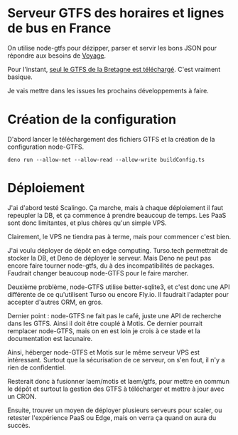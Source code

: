 # Serveur GTFS des horaires et lignes de bus en France

On utilise node-gtfs pour dézipper, parser et servir les bons JSON pour répondre aux besoins de [Voyage](https://github.com/laem/futureco/issues/162).

Pour l'instant, [seul le GTFS de la Bretagne est téléchargé](https://github.com/laem/gtfs/blob/master/server.js#L31). C'est vraiment basique.

Je vais mettre dans les issues les prochains développements à faire.

# Création de la configuration

D'abord lancer le téléchargement des fichiers GTFS et la création de la configuration node-GTFS.

```
deno run --allow-net --allow-read --allow-write buildConfig.ts
```

# Déploiement

J'ai d'abord testé Scalingo. Ça marche, mais à chaque déploiement il faut repeupler la DB, et ça commence à prendre beaucoup de temps. Les PaaS sont donc limitantes, et plus chères qu'un simple VPS.

Clairement, le VPS ne tiendra pas à terme, mais pour commencer c'est bien.

J'ai voulu déployer de dépôt en edge computing. Turso.tech permettrait de stocker la DB, et Deno de déployer le serveur. Mais Deno ne peut pas encore faire tourner node-gtfs, du à des incompatibilités de packages. Faudrait changer beaucoup node-GTFS pour le faire marcher.

Deuxième problème, node-GTFS utilise better-sqlite3, et c'est donc une API différente de ce qu'utilisent Turso ou encore Fly.io. Il faudrait l'adapter pour accepter d'autres ORM, en gros.

Dernier point : node-GTFS ne fait pas le café, juste une API de recherche dans les GTFS. Ainsi il doit être couplé à Motis. Ce dernier pourrait remplacer node-GTFS, mais on en est loin je crois à ce stade et la documentation est lacunaire.

Ainsi, héberger node-GTFS et Motis sur le même serveur VPS est intéressant. Surtout que la sécurisation de ce serveur, on s'en fout, il n'y a rien de confidentiel.

Resterait donc à fusionner laem/motis et laem/gtfs, pour mettre en commun le dépôt et surtout la gestion des GTFS à télécharger et mettre à jour avec un CRON.

Ensuite, trouver un moyen de déployer plusieurs serveurs pour scaler, ou retester l'expérience PaaS ou Edge, mais on verra ça quand on aura du succès.
